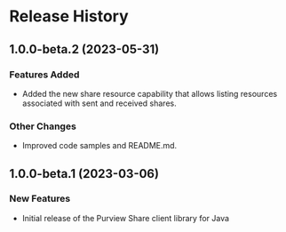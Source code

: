 # Release History

## 1.0.0-beta.2 (2023-05-31)

### Features Added

- Added the new share resource capability that allows listing resources associated with sent and received shares.

### Other Changes

- Improved code samples and README.md.

## 1.0.0-beta.1 (2023-03-06)

### New Features

- Initial release of the Purview Share client library for Java
